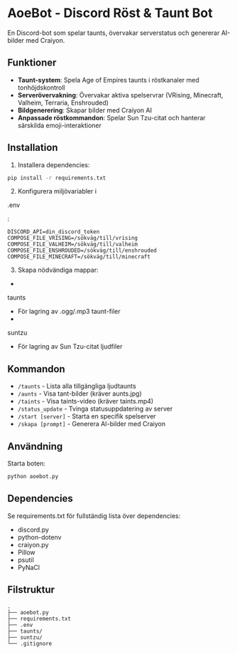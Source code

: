 # AoeBot - Discord Röst & Taunt Bot

En Discord-bot som spelar taunts, övervakar serverstatus och genererar AI-bilder med Craiyon.

## Funktioner

- **Taunt-system**: Spela Age of Empires taunts i röstkanaler med tonhöjdskontroll
- **Serverövervakning**: Övervakar aktiva spelservrar (VRising, Minecraft, Valheim, Terraria, Enshrouded)
- **Bildgenerering**: Skapar bilder med Craiyon AI
- **Anpassade röstkommandon**: Spelar Sun Tzu-citat och hanterar särskilda emoji-interaktioner

## Installation

1. Installera dependencies:
```bash
pip install -r requirements.txt
```

2. Konfigurera miljövariabler i 

.env

:
```env
DISCORD_API=din_discord_token
COMPOSE_FILE_VRISING=/sökväg/till/vrising
COMPOSE_FILE_VALHEIM=/sökväg/till/valheim
COMPOSE_FILE_ENSHROUDED=/sökväg/till/enshrouded
COMPOSE_FILE_MINECRAFT=/sökväg/till/minecraft
```

3. Skapa nödvändiga mappar:
- 

taunts

 - För lagring av .ogg/.mp3 taunt-filer
- 

suntzu

 - För lagring av Sun Tzu-citat ljudfiler

## Kommandon

- `/taunts` - Lista alla tillgängliga ljudtaunts
- `/aunts` - Visa tant-bilder (kräver aunts.jpg)
- `/taints` - Visa taints-video (kräver taints.mp4)
- `/status_update` - Tvinga statusuppdatering av server
- `/start [server]` - Starta en specifik spelserver
- `/skapa [prompt]` - Generera AI-bilder med Craiyon

## Användning

Starta boten:
```bash
python aoebot.py
```

## Dependencies

Se requirements.txt för fullständig lista över dependencies:
- discord.py
- python-dotenv
- craiyon.py
- Pillow
- psutil
- PyNaCl

## Filstruktur
```
.
├── aoebot.py
├── requirements.txt
├── .env
├── taunts/
├── suntzu/
└── .gitignore
```